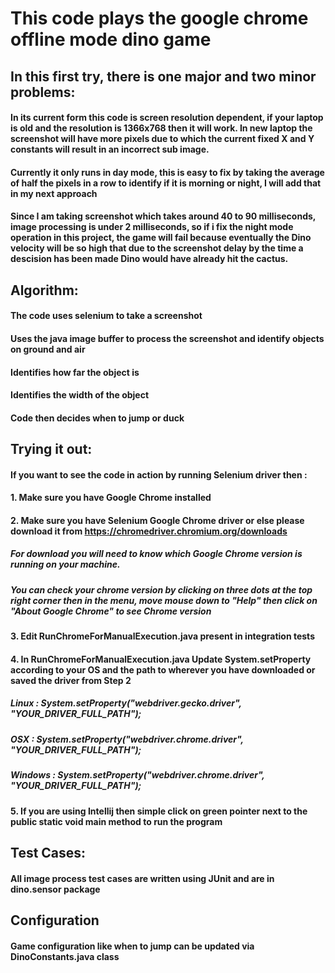 # This code plays the google chrome offline mode dino game

## In this first try, there is one major and two minor problems:
#### In its current form this code is screen resolution dependent, if your laptop is old and the resolution is 1366x768 then it will work. In new laptop the screenshot will have more pixels due to which the current fixed X and Y constants will result in an incorrect sub image.
#### Currently it only runs in day mode, this is easy to fix by taking the average of half the pixels in a row to identify if it is morning or night, I will add that in my next approach
#### Since I am taking screenshot which takes around 40 to 90 milliseconds, image processing is under 2 milliseconds, so if i fix the night mode operation in this project, the game will fail because eventually the Dino velocity will be so high that due to the screenshot delay by the time a descision has been made Dino would have already hit the cactus.

## Algorithm:
#### The code uses selenium to take a screenshot
#### Uses the java image buffer to process the screenshot and identify objects on ground and air
#### Identifies how far the object is
#### Identifies the width of the object
#### Code then decides when to jump or duck

## Trying it out:
#### If you want to see the code in action by running Selenium driver then :
#### 1. Make sure you have Google Chrome installed

#### 2. Make sure you have Selenium Google Chrome driver or else please download it from https://chromedriver.chromium.org/downloads
#####   For download you will need to know which Google Chrome version is running on your machine.
#####   You can check your chrome version by clicking on three dots at the top right corner then in the menu, move mouse down to "Help" then click on "About Google Chrome" to see Chrome version 

#### 3. Edit RunChromeForManualExecution.java present in integration tests

#### 4. In RunChromeForManualExecution.java Update System.setProperty according to your OS and the path to wherever you have downloaded or saved the driver from Step 2
#####   Linux : System.setProperty("webdriver.gecko.driver", "YOUR_DRIVER_FULL_PATH");
#####   OSX : System.setProperty("webdriver.chrome.driver", "YOUR_DRIVER_FULL_PATH");
#####   Windows : System.setProperty("webdriver.chrome.driver", "YOUR_DRIVER_FULL_PATH");

#### 5. If you are using Intellij then simple click on green pointer next to the public static void main method to run the program
 
## Test Cases:
#### All image process test cases are written using JUnit and are in dino.sensor package

## Configuration
#### Game configuration like when to jump can be updated via DinoConstants.java class
